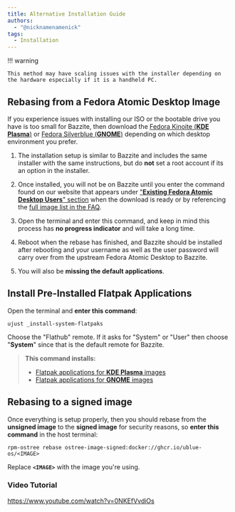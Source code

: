 ```yaml
---
title: Alternative Installation Guide
authors: 
  - "@nicknamenamenick"
tags:
  - Installation
---
```


!!! warning 

    This method may have scaling issues with the installer depending on the hardware especially if it is a handheld PC.

## Rebasing from a Fedora Atomic Desktop Image

If you experience issues with installing our ISO or the bootable drive you have is too small for Bazzite, then download the [Fedora Kinoite (**KDE Plasma**)](https://fedoraproject.org/atomic-desktops/kinoite/) or [Fedora Silverblue (**GNOME**)](https://fedoraproject.org/atomic-desktops/silverblue/) depending on which desktop environment you prefer.

1. The installation setup is similar to Bazzite and includes the same installer with the same instructions, but do **not** set a root account if its an option in the installer.

2. Once installed, you will not be on Bazzite until you enter the command found on our website that appears under ["**Existing Fedora Atomic Desktop Users**" section](https://download.bazzite.gg) when the download is ready or by referencing the [full image list in the FAQ](/General/FAQ/#bazzite-image-chart).

3. Open the terminal and enter this command, and keep in mind this process has **no progress indicator** and will take a long time.

4. Reboot when the rebase has finished, and Bazzite should be installed after rebooting and your username as well as the user password will carry over from the upstream Fedora Atomic Desktop to Bazzite.

5. You will also be **missing the default applications**.

## Install Pre-Installed Flatpak Applications

Open the terminal and **enter this command**:

```command
ujust _install-system-flatpaks
```

Choose the "Flathub" remote.  If it asks for "System" or "User" then choose "**System**" since that is the default remote for Bazzite.

> **This command installs:**
>
> - [Flatpak applications for **KDE Plasma** images](https://github.com/ublue-os/bazzite/blob/9f6f5e143b7545d06803e70e7723997400bd8b88/system_files/desktop/kinoite/usr/share/ublue-os/bazzite/flatpak/install)
> - [Flatpak applications for **GNOME** images](https://github.com/ublue-os/bazzite/blob/9f6f5e143b7545d06803e70e7723997400bd8b88/system_files/desktop/silverblue/usr/share/ublue-os/bazzite/flatpak/install)

## Rebasing to a signed image

Once everything is setup properly, then you should rebase from the **unsigned image** to the **signed image** for security reasons, so **enter this command** in the host terminal:

```command
rpm-ostree rebase ostree-image-signed:docker://ghcr.io/ublue-os/<IMAGE>
```

Replace **`<IMAGE>`** with the image you're using.

### Video Tutorial

https://www.youtube.com/watch?v=0NKEfVvdiOs
